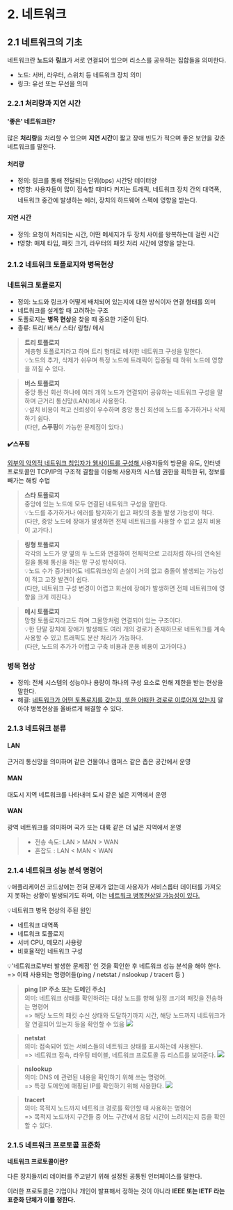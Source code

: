 # 2. 네트워크
## 2.1 네트워크의 기초
네트워크란 **노드**와 **링크**가 서로 연결되어 있으며 리소스를 공유하는 집합들을 의미한다.


- 노드: 서버, 라우터, 스위치 등 네트워크 장치 의미
- 링크: 유선 또는 무선을 의미


### 2.2.1 처리량과 지연 시간
#### '좋은' 네트워크란? 

많은 **처리량**을 처리할 수 있으며 **지연 시간**이 짧고 장애 빈도가 적으며 좋은 보안을 갖춘 네트워크를 말한다.
#### 처리량
- 정의: 링크를 통해 전달되는 단위(bps) 시간당 데이터양
- ❗영향: 사용자들이 많이 접속할 때마다 커지는 트래픽, 네트워크 장치 간의 대역폭, 네트워크 중간에 발생하는 에러, 장치의 하드웨어 스펙에 영향을 받는다.
#### 지연 시간
- 정의: 요청이 처리되는 시간, 어떤 메세지가 두 장치 사이를 왕복하는데 걸린 시간
- ❗영향: 매체 타입, 패킷 크기, 라우터의 패킷 처리 시간에 영향을 받는다.

### 2.1.2 네트워크 토폴로지와 병목현상
### 네트워크 토폴로지
- 정의: 노드와 링크가 어떻게 배치되어 있는지에 대한 방식이자 연결 형태를 의미
- 네트워크를 설계할 때 고려하는 구조
- 토폴로지는 **병목 현상**을 찾을 때 중요한 기준이 된다.
- 종류: 트리/ 버스/ 스타/ 링형/ 메시


> **트리 토폴로지**  
>  계층형 토폴로지라고 하며 트리 형태로 배치한 네트워크 구성을 말한다.  
>  💡노드의 추가, 삭제가 쉬우며 특정 노드에 트래픽이 집중될 때 하위 노드에 영향을 끼칠 수 있다.  



> **버스 토폴로지**  
> 중앙 통신 회선 하나에 여러 개의 노드가 연결되어 공유하는 네트워크 구성을 말하며 근거리 통신망(LAN)에서 사용한다.  
>  💡설치 비용이 적고 신뢰성이 우수하며 중앙 통신 회선에 노드를 추가하거나 삭제하기 쉽다.   
>  (다만, **스푸핑**이 가능한 문제점이 있다.)

#### ✔️스푸핑
<u>외부의 악의적 네트워크 침입자가 웹사이트를 구성해 </u>사용자들의 방문을 유도, 인터넷 프로토콜인 TCP/IP의 구조적 결함을 이용해 사용자의 시스템 권한을 획득한 뒤, 정보를 빼가는 해킹 수법

>**스타 토폴로지**  
>중앙에 있는 노드에 모두 연결된 네트워크 구성을 말한다.  
>💡노드를 추가하거나 에러를 탐지하기 쉽고 패킷의 충돌 발생 가능성이 적다.  
>(다만, 중앙 노드에 장애가 발생하면 전체 네트워크를 사용할 수 없고 설치 비용이 고가다.)

>**링형 토폴로지**  
>각각의 노드가 양 옆의 두 노드와 연결하여 전체적으로 고리처럼 하나의 연속된 길을 통해 통신을 하는 망 구성 방식이다.  
>💡노드 수가 증가되어도 네트워크상의 손실이 거의 없고 충돌이 발생되는 가능성이 적고 고장 발견이 쉽다.  
>(다만, 네트워크 구성 변경이 어렵고 회선에 장애가 발생하면 전체 네트워크에 영향을 크게 끼친다.)

>**메시 토폴로지**  
>망형 토폴로지라고도 하며 그물망처럼 연결되어 있는 구조이다.  
>💡한 단말 장치에 장애가 발생해도 여러 개의 경로가 존재하므로 네트워크를 계속 사용할 수 있고 트래픽도 분산 처리가 가능하다.  
>(다만, 노드의 추가가 어렵고 구축 비용과 운용 비용이 고가이다.)


### 병목 현상
- 정의: 전체 시스템의 성능이나 용량이 하나의 구성 요소로 인해 제한을 받는 현상을 말한다.
- 해결: <u>네트워크가 어떤 토폴로지를 갖는지, 또한 어떠한 경로로 이루어져 있는지</u> 알아야 병목현상을 올바르게 해결할 수 있다.

### 2.1.3 네트워크 분류

#### LAN
근거리 통신망을 의미하며 같은 건물이나 캠퍼스 같은 좁은 공간에서 운영
#### MAN
대도시 지역 네트워크를 나타내며 도시 같은 넓은 지역에서 운영
#### WAN
광역 네트워크를 의미하며 국가 또는 대륙 같은 더 넓은 지역에서 운영

>* 전송 속도: LAN > MAN > WAN
>* 혼잡도    : LAN < MAN < WAN

### 2.1.4 네트워크 성능 분석 명령어
💡애플리케이션 코드상에는 전혀 문제가 없는데 사용자가 서비스롭터 데이터를 가져오지 못하는 상황이 발생되기도 하며, 이는 <u>네트워크 병목현상일 가능성이 있다.</u>


💡네트워크 병목 현상의 주된 원인
- 네트워크 대역폭
- 네트워크 토폴로지
- 서버 CPU, 메모리 사용량
- 비효율적인 네트워크 구성

💡'네트워크로부터 발생한 문제점' 인 것을 확인한 후 네트워크 성능 분석을 해야 한다. => 이때 사용되는 명령어들(ping / netstat / nslookup / tracert 등 )

> **ping [IP 주소 또는 도메인 주소]**   
의미: 네트워크 상태를 확인하려는 대상 노드를 향해 일정 크기의 패킷을 전송하는 명령어  
=> 해당 노드의 패킷 수신 상태와 도달하기까지 시간, 해당 노드까지 네트워크가 잘 연결되어 있는지 등을 확인할 수 있음
![](https://velog.velcdn.com/images/wlsgml4563/post/0165bcd0-458d-4654-8c64-2e5ad7c83f51/image.png)

> **netstat**  
의미: 접속되어 있는 서비스들의 네트워크 상태를 표시하는데 사용된다.  
=> 네트워크 접속, 라우팅 테이블, 네트워크 프로토콜 등 리스트를 보여준다.
![](https://velog.velcdn.com/images/wlsgml4563/post/d5a61c70-272d-4fc8-ac9d-d049d086632c/image.png)

>**nslookup**  
의미: DNS 에 관련된 내용을 확인하기 위해 쓰는 명령어.  
=> 특정 도메인에 매핑된 IP를 확인하기 위해 사용한다.
![](https://velog.velcdn.com/images/wlsgml4563/post/d924bd62-9d24-418e-adf8-ab1aba037139/image.png)

>**tracert**  
의미: 목적지 노드까지 네트워크 경로를 확인할 때 사용하는 명령어  
=> 목적지 노드까지 구간들 중 어느 구간에서 응답 시간이 느려지는지 등을 확인할 수 있다.

### 2.1.5 네트워크 프로토콜 표준화

**네트워크 프로토콜이란?**


다른 장치들끼리 데이터를 주고받기 위해 설정된 공통된 인터페이스를 말한다. 

이러한 프로토콜은 기업이나 개인이 발표해서 정하는 것이 아니라 **IEEE 또는 IETF 라는 표준화 단체가 이를 정한다.**
